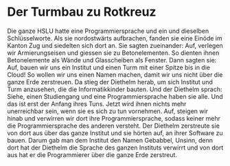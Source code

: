 # Der Turmbau zu Rotkreuz

Die ganze HSLU hatte eine Programmiersprache und ein und dieselben Schlüsselworte. Als sie nordostwärts aufbrachen, fanden sie eine Einöde im Kanton Zug und siedelten sich dort an. Sie sagten zueinander: Auf, verlegen wir Armierungseisen und giessen sie zu Betonelementen. So dienten ihnen Betonelemente als Wände und Glasscheiben als Fenster. Dann sagten sie: Auf, bauen wir uns ein Institut und einen Turm mit einer Spitze bis in die Cloud! So wollen wir uns einen Namen machen, damit wir uns nicht über die ganze Erde zerstreuen. Da stieg der Diethelm herab, um sich Institut und Turm anzusehen, die die Informatikkinder bauten. Und der Diethelm sprach: Siehe, einen Studiengang und eine Programmiersprache haben sie alle. Und das ist erst der Anfang ihres Tuns. Jetzt wird ihnen nichts mehr unerreichbar sein, wenn sie es sich zu tun vornehmen. Auf, steigen wir hinab und verwirren wir dort ihre Programmiersprache, sodass keiner mehr die Programmiersprache des anderen versteht. Der Diethelm zerstreute sie von dort aus über das ganze Institut und sie hörten auf, an ihrer Software zu bauen. Darum gab man dem Institut den Namen Gebabbel, Unsinn, denn dort hat der Diethelm die Sprache des ganzen Instituts verwirrt und von dort aus hat er die Programmierer über die ganze Erde zerstreut.

